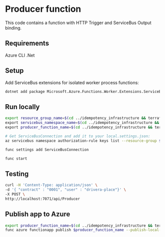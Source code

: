 # Producer function

This code contains a function with HTTP Trigger and ServiceBus Output binding.

## Requirements

Azure CLI
.Net

## Setup

Add ServiceBus extensions for isolated worker process functions:

```bash
dotnet add package Microsoft.Azure.Functions.Worker.Extensions.ServiceBus --version 5.22.0
```

## Run locally

```bash
export resource_group_name=$(cd ../idempotency_infrastructure && terraform output -raw resource_group_name) \
export servicebus_namespace_name=$(cd ../idempotency_infrastructure && terraform output -raw servicebus_namespace_name) \
export producer_function_name=$(cd ../idempotency_infrastructure && terraform output -raw producer_function_name)
```

```bash
# Get ServiceBusConnection and add it to your local.settings.json:
az servicebus namespace authorization-rule keys list --resource-group $resource_group_name --namespace-name $servicebus_namespace_name --name RootManageSharedAccessKey --query primaryConnectionString -o tsv

func settings add ServiceBusConnection
```

```bash
func start
```

## Testing

```bash
curl -H 'Content-Type: application/json' \
-d '{ "contract" : "0001", "user" : "drivera-place"}' \
-X POST \
http://localhost:7071/api/Producer
```

## Publish app to Azure

```bash
export producer_function_name=$(cd ../idempotency_infrastructure && terraform output -raw producer_function_name) && \
func azure functionapp publish $producer_function_name --publish-local-settings
```
